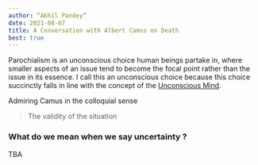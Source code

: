 ```yaml
---
author: “Akhil Pandey”
date: 2021-08-07
title: A Conversation with Albert Camus on Death
best: true
---
```


Parochialism is an unconscious choice human beings partake in, where smaller
aspects of an issue tend to become the focal point rather than the issue in
its essence. I call this an unconscious choice because this choice succinctly
falls in line with the concept of the [Unconscious Mind](https://en.wikipedia.org/wiki/Unconscious_mind). 

Admiring Camus in the colloquial sense

> The validity of the situation

### What do we mean when we say uncertainty ?
TBA
